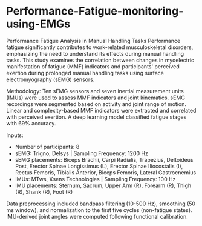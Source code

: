 # Performance-Fatigue-monitoring-using-EMGs

Performance Fatigue Analysis in Manual Handling Tasks
Performance fatigue significantly contributes to work-related musculoskeletal disorders, emphasizing the need to understand its effects during manual handling tasks. This study examines the correlation between changes in myoelectric manifestation of fatigue (MMF) indicators and participants' perceived exertion during prolonged manual handling tasks using surface electromyography (sEMG) sensors.

Methodology:
Ten sEMG sensors and seven inertial measurement units (IMUs) were used to assess MMF indicators and joint kinematics. sEMG recordings were segmented based on activity and joint range of motion. Linear and complexity-based MMF indicators were extracted and correlated with perceived exertion. A deep learning model classified fatigue stages with 69% accuracy.

Inputs:
- Number of participants: 8
- sEMG: Trigno, Delsys | Sampling Frequency: 1200 Hz
- sEMG placements: Biceps Brachii, Carpi Radialis, Trapezius, Deltoideus Post, Erector Spinae Longissimus (L), Erector Spinae Iliocostalis (I), Rectus Femoris, Tibialis Anterior, Biceps Femoris, Lateral Gastrocnemius
- IMUs: MTws, Xsens Technologies | Sampling Frequency: 100 Hz
- IMU placements: Sternum, Sacrum, Upper Arm (R), Forearm (R), Thigh (R), Shank (R), Foot (R)


Data preprocessing included bandpass filtering (10-500 Hz), smoothing (50 ms window), and normalization to the first five cycles (non-fatigue states). IMU-derived joint angles were computed following functional calibration.